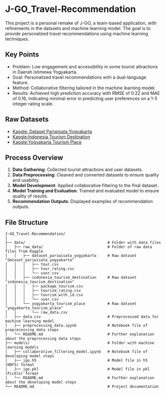 # J-GO_Travel-Recommendation
This project is a personal remake of J-GO, a team-based application, with refinements in the datasets and machine learning model. The goal is to provide personalized travel recommendations using machine learning techniques.

## Key Points
- Problem: Low engagement and accessibility in some tourist attractions in Daerah Istimewa Yogyakarta.
- Goal: Personalized travel recommendations with a dual-language feature.
- Method: Collaborative filtering tailored in the machine learning model.
- Results: Achieved high prediction accuracy with RMSE of 0.22 and MAE of 0.16, indicating minimal error in predicting user preferences on a 1-5 integer rating scale.

## Raw Datasets
- [Kaggle: Dataset Pariwisata Yogyakarta](https://www.kaggle.com/datasets/saufan/dataset-pariwisata-yogyakarta)
- [Kaggle:Indonesia Tourism Destination](https://www.kaggle.com/datasets/aprabowo/indonesia-tourism-destination)
- [Kaggle:Yogyakarta Tourism Place](https://www.kaggle.com/datasets/mrafif/yogyakarta-tourism-place)

## Process Overview
1. **Data Gathering**: Collected tourist attractions and user datasets.
2. **Data Preprocessing**: Cleaned and converted datasets to ensure quality and usability.
3. **Model Development**: Applied collaborative filtering to the final dataset.
4. **Model Training and Evaluation**: Trained and evaluated model to ensure quality of results.
5. **Recommendation Outputs**: Displayed examples of recommendation outputs.

## File Structure
```
J-GO_Travel-Recommendation/  
│  
├── data/                                     # Folder with data files  
│   ├── raw_data/                             # Folder of raw data files from Kaggle  
│   │   ├── dataset_pariwisata_yogyakarta     # Raw dataset "dataset_pariwisata_yogyakarta"  
│   │   │   ├── tour.csv  
│   │   │   ├── tour_rating.csv  
│   │   │   └── user.csv  
│   │   ├── indonesia_tourism_destination     # Raw dataset "indonesia_tourism_destination"  
│   │   │   ├── package_tourism.csv  
│   │   │   ├── tourism_rating.csv  
│   │   │   ├── tourism_with_id.csv  
│   │   │   └── user.csv  
│   │   └── yogyakarta_tourism_place          # Raw dataset "yogyakarta_tourism_place"  
│   │       └── raw_data.csv  
│   ├── data.csv                              # Preprocessed data for machine learning model  
│   ├── preprocessing_data.ipynb              # Notebook file of preprocessing data steps  
│   └── README.md                             # Further explanation about the preprocessing data steps  
├── models/                                   # Folder with machine learning models  
│   ├── collaborative_filtering_model.ipynb   # Notebook file of developing model steps  
│   ├── jgo.h5                                # Model file in h5 (HDF5) format  
│   ├── jgo.pkl                               # Model file in pkl (Pickle) format  
│   └── README.md                             # Further explanation about the developing model steps  
└── README.md                                 # Project documentation
```
